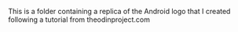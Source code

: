 This is a folder containing a replica of the Android logo that I created following a tutorial from theodinproject.com